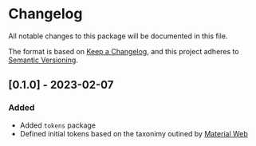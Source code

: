 # Changelog

All notable changes to this package will be documented in this file.

The format is based on [Keep a Changelog](https://keepachangelog.com/en/1.0.0/), and this project adheres to [Semantic Versioning](https://semver.org/spec/v2.0.0.html).

## [0.1.0] - 2023-02-07

### Added

- Added `tokens` package
- Defined initial tokens based on the taxonimy outined by [Material Web](https://github.com/material-components/material-web/tree/master/tokens)

